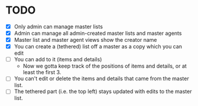 # TODO

- [x] Only admin can manage master lists
- [x] Admin can manage all admin-created master lists and master agents
- [x] Master list and master agent views show the creator name
- [x] You can create a (tethered) list off a master as a copy which you can edit
- [ ] You can add to it (items and details)
    - Now we gotta keep track of the positions of items and details, or at least the first 3.
- [ ] You can't edit or delete the items and details that came from the master list.
- [ ] The tethered part (i.e. the top left) stays updated with edits to the master list.
